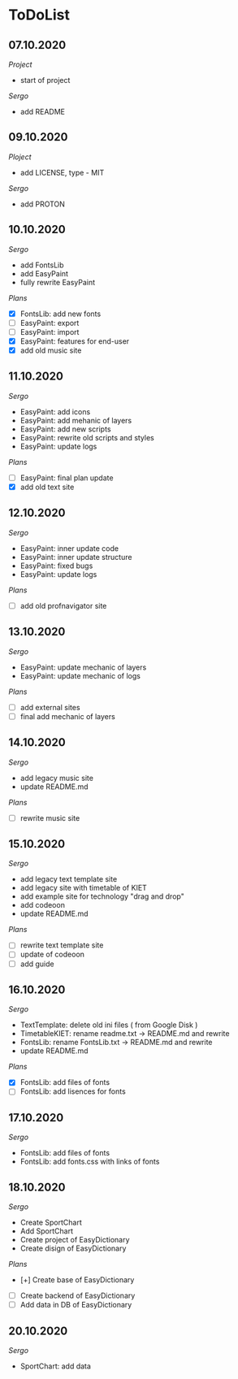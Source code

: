 # ToDoList


## 07.10.2020

*Project*

- start of project

*Sergo*

- add README

## 09.10.2020

*Ploject*

- add LICENSE, type - MIT

*Sergo*

- add PROTON

## 10.10.2020

*Sergo*

- add FontsLib
- add EasyPaint
- fully rewrite EasyPaint

*Plans*

- [X] FontsLib: add new fonts
- [ ] EasyPaint: export
- [ ] EasyPaint: import
- [X] EasyPaint: features for end-user
- [X] add old music site

## 11.10.2020

*Sergo*

- EasyPaint: add icons
- EasyPaint: add mehanic of layers
- EasyPaint: add new scripts
- EasyPaint: rewrite old scripts and styles
- EasyPaint: update logs

*Plans*

- [ ] EasyPaint: final plan update
- [X] add old text site

## 12.10.2020

*Sergo*

- EasyPaint: inner update code
- EasyPaint: inner update structure
- EasyPaint: fixed bugs
- EasyPaint: update logs

*Plans*

- [ ] add old profnavigator site

## 13.10.2020

*Sergo*

- EasyPaint: update mechanic of layers
- EasyPaint: update mechanic of logs

*Plans*

- [ ] add external sites
- [ ] final add mechanic of layers

## 14.10.2020

*Sergo*

- add legacy music site
- update README.md

*Plans*

- [ ] rewrite music site

## 15.10.2020

*Sergo*

- add legacy text template site
- add legacy site with timetable of KIET
- add example site for technology "drag and drop"
- add codeoon
- update README.md

*Plans*

- [ ] rewrite text template site
- [ ] update of codeoon
- [ ] add guide

## 16.10.2020

*Sergo*

- TextTemplate: delete old ini files ( from Google Disk )
- TimetableKIET: rename readme.txt -> README.md and rewrite
- FontsLib: rename FontsLib.txt -> README.md and rewrite
- update README.md

*Plans*

- [X] FontsLib: add files of fonts
- [ ] FontsLib: add lisences for fonts

## 17.10.2020

*Sergo*

- FontsLib: add files of fonts
- FontsLib: add fonts.css with links of fonts

## 18.10.2020

*Sergo*

- Create SportChart
- Add SportChart
- Create project of EasyDictionary
- Create disign of EasyDictionary

*Plans*

- [+] Create base of EasyDictionary
- [ ] Create backend of EasyDictionary
- [ ] Add data in DB of EasyDictionary

## 20.10.2020

*Sergo*

- SportChart: add data
